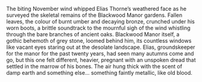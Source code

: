 The biting November wind whipped Elias Thorne’s weathered face as he surveyed the skeletal remains of the Blackwood Manor gardens.  Fallen leaves, the colour of burnt umber and decaying bronze, crunched under his worn boots, a brittle soundtrack to the mournful sigh of the wind whistling through the bare branches of ancient oaks.  Blackwood Manor itself, a gothic behemoth of grey stone, loomed behind him, its countless windows like vacant eyes staring out at the desolate landscape. Elias, groundskeeper for the manor for the past twenty years, had seen many autumns come and go, but this one felt different, heavier, pregnant with an unspoken dread that settled in the marrow of his bones.  The air hung thick with the scent of damp earth and something else… something faintly metallic, like old blood.
